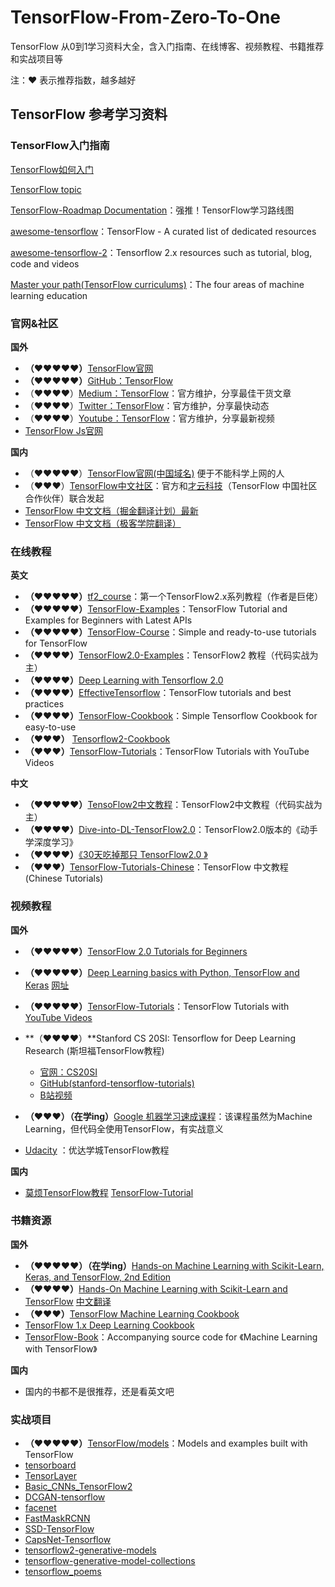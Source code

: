# TensorFlow-From-Zero-To-One
TensorFlow 从0到1学习资料大全，含入门指南、在线博客、视频教程、书籍推荐和实战项目等

注：♥ 表示推荐指数，越多越好

## TensorFlow 参考学习资料

### TensorFlow入门指南

[TensorFlow如何入门](https://www.zhihu.com/question/49909565)

[TensorFlow topic](https://github.com/topics/tensorflow)

[TensorFlow-Roadmap Documentation](https://readthedocs.org/projects/tensorflow-world-resources/downloads/pdf/latest/)：强推！TensorFlow学习路线图

[awesome-tensorflow](https://github.com/jtoy/awesome-tensorflow)：TensorFlow - A curated list of dedicated resources 

[awesome-tensorflow-2](https://github.com/Amin-Tgz/awesome-tensorflow-2)：Tensorflow 2.x resources such as tutorial, blog, code and videos

[Master your path(TensorFlow curriculums)](https://www.tensorflow.org/resources/learn-ml)：The four areas of machine learning education

### **官网&社区**

**国外**

- **（♥♥♥♥♥）**[TensorFlow官网](https://www.tensorflow.org/)
- **（♥♥♥♥♥）**[GitHub：TensorFlow](https://github.com/tensorflow/tensorflow)
- （♥♥♥♥）[Medium：TensorFlow](https://medium.com/tensorflow)：官方维护，分享最佳干货文章
- （♥♥♥♥）[Twitter：TensorFlow](https://twitter.com/tensorflow)：官方维护，分享最快动态
- （♥♥♥♥）[Youtube：TensorFlow](<https://www.youtube.com/channel/UC0rqucBdTuFTjJiefW5t-IQ>)：官方维护，分享最新视频
- [TensorFlow Js官网](https://js.tensorflow.org/)

**国内**

- （♥♥♥♥♥）[TensorFlow官网(中国域名)](https://tensorflow.google.cn/)  便于不能科学上网的人
- （♥♥♥）[TensorFlow中文社区](https://www.tensorflowers.cn/)：官方和[才云科技](https://caicloud.io/)（TensorFlow 中国社区合作伙伴）联合发起
- [TensorFlow 中文文档（掘金翻译计划）最新](https://tensorflow.juejin.im/get_started/)
- [TensorFlow 中文文档（极客学院翻译）](http://wiki.jikexueyuan.com/project/tensorflow-zh/)

### **在线教程**

**英文**

- **（♥♥♥♥♥）**[tf2_course](https://github.com/ageron/tf2_course)：第一个TensorFlow2.x系列教程（作者是巨佬）
- **（♥♥♥♥♥）**[TensorFlow-Examples](https://github.com/aymericdamien/TensorFlow-Examples)：TensorFlow Tutorial and Examples for Beginners with Latest APIs
- **（♥♥♥♥♥）**[TensorFlow-Course](https://github.com/osforscience/TensorFlow-Course)：Simple and ready-to-use tutorials for TensorFlow
- **（♥♥♥♥）**[TensorFlow2.0-Examples](https://github.com/YunYang1994/TensorFlow2.0-Examples)：TensorFlow2 教程（代码实战为主）
- **（♥♥♥♥）**[Deep Learning with Tensorflow 2.0](https://www.adhiraiyan.org/DeepLearningWithTensorflow.html)
- **（♥♥♥♥）**[EffectiveTensorflow](https://github.com/vahidk/EffectiveTensorflow)：TensorFlow tutorials and best practices
- **（♥♥♥♥）**[TensorFlow-Cookbook](https://github.com/taki0112/Tensorflow-Cookbook)：Simple Tensorflow Cookbook for easy-to-use
- **（♥♥♥）** [Tensorflow2-Cookbook](https://github.com/taki0112/Tensorflow2-Cookbook)
- **（♥♥♥）**[TensorFlow-Tutorials](https://github.com/Hvass-Labs/TensorFlow-Tutorials)：TensorFlow Tutorials with YouTube Videos

**中文**

- **（♥♥♥♥♥）**[TensoFlow2中文教程](https://github.com/czy36mengfei/tensorflow2_tutorials_chinese)：TensorFlow2中文教程（代码实战为主）
- **（♥♥♥♥）**[Dive-into-DL-TensorFlow2.0](https://github.com/TrickyGo/Dive-into-DL-TensorFlow2.0)：TensorFlow2.0版本的《动手学深度学习》
- **（♥♥♥♥）**[《30天吃掉那只 TensorFlow2.0 》](https://github.com/lyhue1991/eat_tensorflow2_in_30_days)
- **（♥♥♥）**[TensorFlow-Tutorials-Chinese](https://github.com/Hvass-Labs/TensorFlow-Tutorials-Chinese)：TensorFlow 中文教程 (Chinese Tutorials)

### **视频教程**

**国外**

- **（♥♥♥♥♥）**[TensorFlow 2.0 Tutorials for Beginners](https://www.youtube.com/watch?v=nVvhkVLh60o&list=PLc2rvfiptPSR3iwFp1VHVJFK4yAMo0wuF)

- **（♥♥♥♥♥）**[Deep Learning basics with Python, TensorFlow and Keras](https://youtu.be/wQ8BIBpya2k)   [网址](https://pythonprogramming.net/introduction-deep-learning-python-tensorflow-keras/)


- **（♥♥♥♥♥）**[TensorFlow-Tutorials](https://github.com/Hvass-Labs/TensorFlow-Tutorials)：TensorFlow Tutorials with [YouTube Videos](https://www.youtube.com/playlist?list=PL9Hr9sNUjfsmEu1ZniY0XpHSzl5uihcXZ)

- **（♥♥♥♥）**Stanford CS 20SI: Tensorflow for Deep Learning Research (斯坦福TensorFlow教程)
  - [官网：CS20SI](https://web.stanford.edu/class/cs20si/index.html)
  - [GitHub(stanford-tensorflow-tutorials)](https://github.com/chiphuyen/stanford-tensorflow-tutorials)
  - [B站视频](https://www.bilibili.com/video/av9156347/?from=search&seid=6905181275544516403)


- **（♥♥♥）（在学ing）**[Google 机器学习速成课程](https://developers.google.com/machine-learning/crash-course/)：该课程虽然为Machine Learning，但代码全使用TensorFlow，有实战意义

- [Udacity](https://cn.udacity.com/course/deep-learning--ud730) ：优达学城TensorFlow教程

**国内**

- [莫烦TensorFlow教程](https://morvanzhou.github.io/tutorials/machine-learning/tensorflow/)  [TensorFlow-Tutorial](https://github.com/MorvanZhou/Tensorflow-Tutorial)


### **书籍资源**

**国外**

- **（♥♥♥♥♥）（在学ing）**[Hands-on Machine Learning with Scikit-Learn, Keras, and TensorFlow, 2nd Edition](https://github.com/ageron/handson-ml2)
- **（♥♥♥♥）**[Hands-On Machine Learning with Scikit-Learn and TensorFlow](https://github.com/ageron/handson-ml)   [中文翻译](https://hand2st.apachecn.org/#/)
- **（♥♥♥）**[TensorFlow Machine Learning Cookbook](https://github.com/nfmcclure/tensorflow_cookbook)
- [TensorFlow 1.x Deep Learning Cookbook](https://github.com/PacktPublishing/TensorFlow-1x-Deep-Learning-Cookbook)  
- [TensorFlow-Book](https://github.com/BinRoot/TensorFlow-Book)：Accompanying source code for 《Machine Learning with TensorFlow》

**国内**

- 国内的书都不是很推荐，还是看英文吧

### 实战项目

- **（♥♥♥♥♥）**[TensorFlow/models](https://github.com/tensorflow/models)：Models and examples built with TensorFlow
- [tensorboard](https://github.com/tensorflow/tensorboard)
- [TensorLayer](http://tensorlayer.readthedocs.io/en/latest/)
-  [Basic_CNNs_TensorFlow2](https://github.com/calmisential/Basic_CNNs_TensorFlow2) 
- [DCGAN-tensorflow](https://github.com/carpedm20/DCGAN-tensorflow)
- [facenet](https://github.com/davidsandberg/facenet)
- [FastMaskRCNN](https://github.com/CharlesShang/FastMaskRCNN)
- [SSD-TensorFlow](https://github.com/balancap/SSD-Tensorflow)
- [CapsNet-Tensorflow](https://github.com/naturomics/CapsNet-Tensorflow)
- [tensorflow2-generative-models](https://github.com/timsainb/tensorflow2-generative-models)
- [tensorflow-generative-model-collections](https://github.com/hwalsuklee/tensorflow-generative-model-collections)
- [tensorflow_poems](https://github.com/jinfagang/tensorflow_poems)